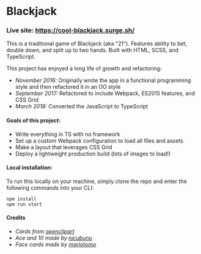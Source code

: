 # Blackjack

### Live site: https://cool-blackjack.surge.sh/

This is a traditional game of Blackjack (aka "21"). Features ability to bet, double down, and split up to two hands. Built with HTML, SCSS, and TypeScript.

This project has enjoyed a long life of growth and refactoring: 
- _November 2016:_ Originally wrote the app in a functional programming style and then refactored it in an OO style
- _September 2017:_ Refactored to include Webpack, ES2015 features, and CSS Grid
- _March 2018:_ Converted the JavaScript to TypeScript

#### Goals of this project:

- Write everything in TS with no framework
- Set up a custom Webpack configuration to load all files and assets
- Make a layout that leverages CSS Grid
- Deploy a lightweight production build (lots of images to load!)

#### Local installation:

To run this locally on your machine, simply clone the repo and enter the following commands into your CLI:

```
npm install
npm run start
```

#### Credits
* _Cards from [openclipart](https://openclipart.org)_
* _Ace and 10 made by [nicubunu](http://nicubunu.ro)_
* _Face cards made by [mariotomo](https://openclipart.org/user-detail/mariotomo)_
